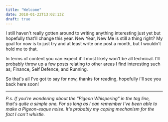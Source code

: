 ```yaml
---
title: "Welcome"
date: 2018-01-22T13:02:13Z
draft: true
---
```


I still haven't really gotten around to writing anything interesting just yet but hopefully that'll change this year. New Year, New Me is still a thing right? My goal for now is to just try and at least write one post a month, but I wouldn't hold me to that.

In terms of content you can expect it'll most likely won't be all technical. I'll probably throw up a few posts relating to other areas I find interesting such as; Finance, Self Defence, and Running.

So that's all I've got to say for now, thanks for reading, hopefully i'll see you back here soon!

---

_P.s. If you're wondering about the "Pigeon Whispering" in the tag line, that's quite a simple one. For as long as I can remember I've been able to make a Pigeon-esque noise. It's probably my coping mechanism for the fact I can't whistle._
